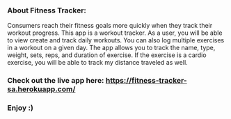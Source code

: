 ### About Fitness Tracker: 
Consumers reach their fitness goals more quickly when they track their workout progress. This app is a workout tracker. As a user, you will be able to view create and track daily workouts. You can also log multiple exercises in a workout on a given day. The app allows you to track the name, type, weight, sets, reps, and duration of exercise. If the exercise is a cardio exercise, you will be able to track my distance traveled as well.

### Check out the live app here: https://fitness-tracker-sa.herokuapp.com/

### Enjoy :) 
